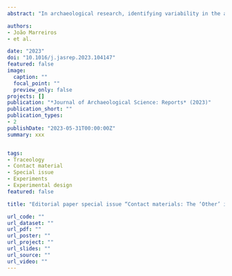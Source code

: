 ```yaml
---
abstract: "In archaeological research, identifying variability in the archaeological record helps us decode and reconstruct past human actions. To do so, archaeologists build concepts, definitions, and interpretations using middle-range theory, including analysis of ethnographic observations or hypothesis testing. Hence, when studying the archaeological record, experimental replication of potential past human activities is used to make inferences about how technology was used in the past, allowing archaeologists to reconstruct human behavioural processes (Ascher, 1961, Carrell, 1992, Coles, 1979, Ferguson and Neeley, 2010, Outram, 2008). In other words, experimentation in archaeological research has been used as a crucial method to evaluate hypotheses and assumptions based on researchers’ initial observations and interpretations."

authors:
- João Marreiros
- et al.

date: "2023"
doi: "10.1016/j.jasrep.2023.104147"
featured: false
image:
  caption: ""
  focal_point: ""
  preview_only: false
projects: []
publication: "*Journal of Archaeological Science: Reports* (2023)"
publication_short: ""
publication_types:
- 2
publishDate: "2023-05-31T00:00:00Z"
summary: xxx


tags:
- Traceology
- Contact material
- Special issue
- Experiments
- Experimental design
featured: false

title: "Editorial paper special issue “Contact materials: The ‘Other’ in experimental use-wear studies”"

url_code: ""
url_dataset: ""
url_pdf: ""
url_poster: ""
url_project: ""
url_slides: ""
url_source: ""
url_video: ""
---
```

